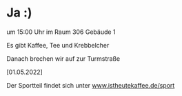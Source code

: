 
# Ja :)


um 15:00 Uhr im Raum 306 Gebäude 1

Es gibt Kaffee, Tee und Krebbelcher

Danach brechen wir auf zur Turmstraße


<!---![image](https://user-images.githubusercontent.com/73311547/125851712-3934142d-7930-4613-8163-7ba796f7bffd.png)-->

[01.05.2022]


Der Sportteil findet sich unter www.istheutekaffee.de/sport


